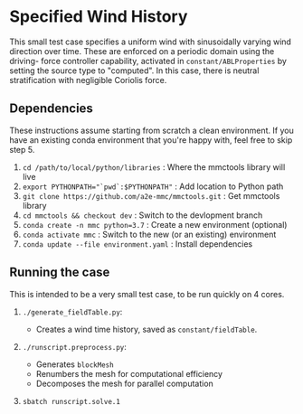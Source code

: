 # Specified Wind History

This small test case specifies a uniform wind with sinusoidally varying wind
direction over time. These are enforced on a periodic domain using the driving-
force controller capability, activated in `constant/ABLProperties` by setting 
the source type to "computed". In this case, there is neutral stratification
with negligible Coriolis force.

## Dependencies
These instructions assume starting from scratch a clean environment. If you
have an existing conda environment that you're happy with, feel free to skip
step 5.

1. `cd /path/to/local/python/libraries` : Where the mmctools library will live
2. ``export PYTHONPATH="`pwd`:$PYTHONPATH"`` : Add location to Python path
3. `git clone https://github.com/a2e-mmc/mmctools.git` : Get mmctools library
4. `cd mmctools && checkout dev` : Switch to the devlopment branch
5. `conda create -n mmc python=3.7` : Create a new environment (optional)
6. `conda activate mmc` : Switch to the new (or an existing) environment
7. `conda update --file environment.yaml` : Install dependencies

## Running the case
This is intended to be a very small test case, to be run quickly on 4 cores.

1. `./generate_fieldTable.py`:

    - Creates a wind time history, saved as `constant/fieldTable`.

2. `./runscript.preprocess.py`:

    - Generates `blockMesh`
    - Renumbers the mesh for computational efficiency
    - Decomposes the mesh for parallel computation

3. `sbatch runscript.solve.1`

